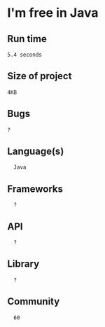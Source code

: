 # I'm free in Java
## Run time
    5.4 seconds
## Size of project
    4KB
## Bugs
    ?
## Language(s)
      Java
## Frameworks
      ?
## API
      ?
## Library
      ?
## Community
      60
